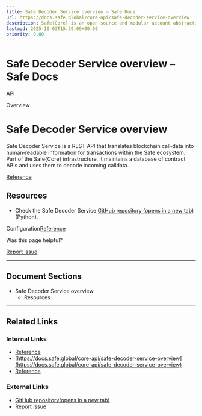 ```yaml
---
title: Safe Decoder Service overview – Safe Docs
url: https://docs.safe.global/core-api/safe-decoder-service-overview
description: Safe{Core} is an open-source and modular account abstraction stack. Learn about its features and how to use it.
lastmod: 2025-10-03T15:39:09+00:00
priority: 0.80
---
```


# Safe Decoder Service overview – Safe Docs

API

Overview

# Safe Decoder Service overview

Safe Decoder Service is a REST API that translates blockchain call‑data into human‑readable information for transactions within the Safe ecosystem. Part of the Safe{Core} infrastructure, it maintains a database of contract ABIs and uses them to decode incoming calldata.

[Reference](/core-api/safe-decoder-service-reference)

## Resources

- Check the Safe Decoder Service [GitHub repository (opens in a new tab)](https://github.com/safe-global/safe-decoder-service) (Python).

Configuration[Reference](/core-api/safe-decoder-service-reference "Reference")

Was this page helpful?

[Report issue](https://github.com/safe-global/safe-docs/issues/new?assignees=&labels=nextra-feedback&projects=&template=nextra-feedback.yml&title=%5BFeedback%5D+)

---

## Document Sections

- Safe Decoder Service overview
  - Resources

---

## Related Links

### Internal Links

- [Reference](https://docs.safe.global/core-api/safe-decoder-service-reference)
- [https://docs.safe.global/core-api/safe-decoder-service-overview](https://docs.safe.global/core-api/safe-decoder-service-overview)
- [Reference](https://docs.safe.global/core-api/safe-decoder-service-reference)

### External Links

- [GitHub repository(opens in a new tab)](https://github.com/safe-global/safe-decoder-service)
- [Report issue](https://github.com/safe-global/safe-docs/issues/new?assignees=&labels=nextra-feedback&projects=&template=nextra-feedback.yml&title=%5BFeedback%5D+)
